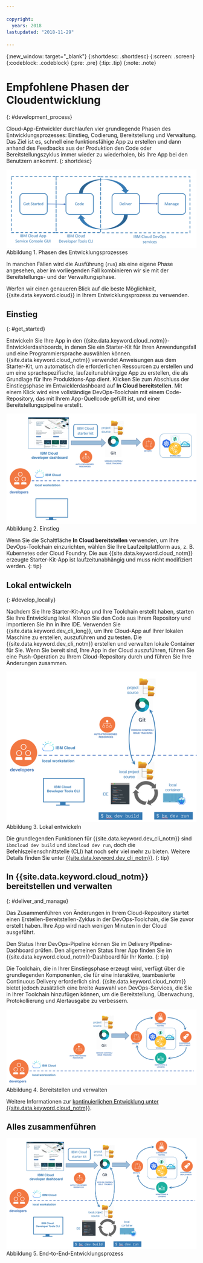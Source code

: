 ```yaml
---

copyright:
  years: 2018
lastupdated: "2018-11-29"

---
```


{:new_window: target="_blank"}
{:shortdesc: .shortdesc}
{:screen: .screen}
{:codeblock: .codeblock}
{:pre: .pre}
{:tip: .tip}
{:note: .note}

# Empfohlene Phasen der Cloudentwicklung
{: #development_process}

Cloud-App-Entwickler durchlaufen vier grundlegende Phasen des Entwicklungsprozesses: Einstieg, Codierung, Bereitstellung und Verwaltung. Das Ziel ist es, schnell eine funktionsfähige App zu erstellen und dann anhand des Feedbacks aus der Produktion den Code oder Bereitstellungszyklus immer wieder zu wiederholen, bis Ihre App bei den Benutzern ankommt.
{: shortdesc}

![Entwicklungsprozess](images/dev_flow_overview.png "Entwicklungsprozess") Abbildung 1. Phasen des Entwicklungsprozesses

In manchen Fällen wird die Ausführung (`run`) als eine eigene Phase angesehen, aber im vorliegenden Fall kombinieren wir sie mit der Bereitstellungs- und der Verwaltungsphase.

Werfen wir einen genaueren Blick auf die beste Möglichkeit, {{site.data.keyword.cloud}} in Ihrem Entwicklungsprozess zu verwenden.

## Einstieg
{: #get_started}

Entwickeln Sie Ihre App in den {{site.data.keyword.cloud_notm}}-Entwicklerdashboards, in denen Sie ein Starter-Kit für Ihren Anwendungsfall und eine Programmiersprache auswählen können. {{site.data.keyword.cloud_notm}} verwendet Anweisungen aus dem Starter-Kit, um automatisch die erforderlichen Ressourcen zu erstellen und um eine sprachspezifische, laufzeitunabhängige App zu erstellen, die als Grundlage für Ihre Produktions-App dient. Klicken Sie zum Abschluss der Einstiegsphase im Entwicklerdashboard auf **In Cloud bereitstellen**. Mit einem Klick wird eine vollständige DevOps-Toolchain mit einem Code-Repository, das mit Ihrem App-Quellcode gefüllt ist, und einer Bereitstellungspipeline erstellt.

![Einstieg](images/dev_get_started.png "Einstieg") Abbildung 2. Einstieg

Wenn Sie die Schaltfläche **In Cloud bereitstellen** verwenden, um Ihre DevOps-Toolchain einzurichten, wählen Sie Ihre Laufzeitplattform aus, z. B. Kubernetes oder Cloud Foundry. Die aus {{site.data.keyword.cloud_notm}} erzeugte Starter-Kit-App ist laufzeitunabhängig und muss nicht modifiziert werden.
{: tip}

## Lokal entwickeln
{: #develop_locally}

Nachdem Sie Ihre Starter-Kit-App und Ihre Toolchain erstellt haben, starten Sie Ihre Entwicklung lokal. Klonen Sie den Code aus Ihrem Repository und importieren Sie ihn in Ihre IDE. Verwenden Sie {{site.data.keyword.dev_cli_long}}, um Ihre Cloud-App auf Ihrer lokalen Maschine zu erstellen, auszuführen und zu testen. Die {{site.data.keyword.dev_cli_notm}} erstellen und verwalten lokale Container für Sie. Wenn Sie bereit sind, Ihre App in der Cloud auszuführen, führen Sie eine Push-Operation zu Ihrem Cloud-Repository durch und führen Sie Ihre Änderungen zusammen.

![Lokal entwickeln](images/dev_code_locally.png "Lokal entwickeln") Abbildung 3. Lokal entwickeln

Die grundlegenden Funktionen für {{site.data.keyword.dev_cli_notm}} sind `ibmcloud dev build` und `ibmcloud dev run`, doch die Befehlszeilenschnittstelle (CLI) hat noch sehr viel mehr zu bieten. Weitere Details finden Sie unter [{{site.data.keyword.dev_cli_notm}}](/docs/cli/index.html#overview).
{: tip}

## In {{site.data.keyword.cloud_notm}} bereitstellen und verwalten
{: #deliver_and_manage}

Das Zusammenführen von Änderungen in Ihrem Cloud-Repository startet einen Erstellen-Bereitstellen-Zyklus in der DevOps-Toolchain, die Sie zuvor erstellt haben. Ihre App wird nach wenigen Minuten in der Cloud ausgeführt.

Den Status Ihrer DevOps-Pipeline können Sie im Delivery Pipeline-Dashboard prüfen. Den allgemeinen Status Ihrer App finden Sie im {{site.data.keyword.cloud_notm}}-Dashboard für Ihr Konto.
{: tip}

Die Toolchain, die in Ihrer Einstiegsphase erzeugt wird, verfügt über die grundlegenden Komponenten, die für eine interaktive, teambasierte Continuous Delivery erforderlich sind. {{site.data.keyword.cloud_notm}} bietet jedoch zusätzlich eine breite Auswahl von DevOps-Services, die Sie in Ihrer Toolchain hinzufügen können, um die Bereitstellung, Überwachung, Protokollierung und Alertausgabe zu verbessern.

![Bereitstellen und verwalten](images/dev_deliver_and_manage.png "Bereitstellen und verwalten") Abbildung 4. Bereitstellen und verwalten

Weitere Informationen zur [kontinuierlichen Entwicklung unter {{site.data.keyword.cloud_notm}}](/docs/services/ContinuousDelivery/index.html#cd_getting_started).

## Alles zusammenführen

![Prozessdetail](images/dev_process_detail.png "Prozessdetails") Abbildung 5. End-to-End-Entwicklungsprozess

